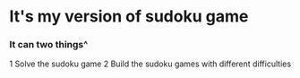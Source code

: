 # It's my version of sudoku game

### It can two things^
1 Solve the sudoku game
2 Build the sudoku games with different difficulties

